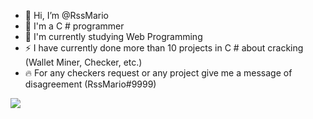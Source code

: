 - 👋 Hi, I’m @RssMario
- 👀 I'm a C # programmer
- 🌱 I'm currently studying Web Programming
- ⚡ I have currently done more than 10 projects in C # about cracking (Wallet Miner, Checker, etc.)
- 🔥 For any checkers request or any project give me a message of disagreement (RssMario#9999)

<img src="https://github-readme-stats.vercel.app/api?username=RssMario&&show_icons=true&title_color=ffffff&icon_color=bb2acf&text_color=ffffff&bg_color=151515">
